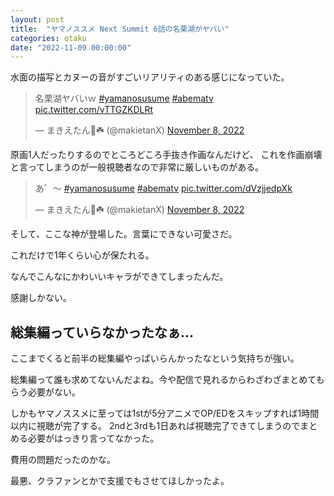 ```yaml
---
layout: post
title:  "ヤマノススメ Next Summit 6話の名栗湖がヤバい"
categories: otaku
date: "2022-11-09 00:00:00"
---
```


水面の描写とカヌーの音がすごいリアリティのある感じになっていた。

<blockquote class="twitter-tweet tw-align-center"><p lang="ja" dir="ltr">名栗湖ヤバいｗ <a href="https://twitter.com/hashtag/yamanosusume?src=hash&amp;ref_src=twsrc%5Etfw">#yamanosusume</a> <a href="https://twitter.com/hashtag/abematv?src=hash&amp;ref_src=twsrc%5Etfw">#abematv</a> <a href="https://t.co/vTTGZKDLRt">pic.twitter.com/vTTGZKDLRt</a></p>&mdash; まきえたん🥦☘️ (@makietanX) <a href="https://twitter.com/makietanX/status/1589998341890641921?ref_src=twsrc%5Etfw">November 8, 2022</a></blockquote> <script async src="https://platform.twitter.com/widgets.js" charset="utf-8"></script>

原画1人だったりするのでところどころ手抜き作画なんだけど、
これを作画崩壊と言ってしまうのが一般視聴者なので非常に厳しいものがある。

<blockquote class="twitter-tweet tw-align-center"><p lang="ja" dir="ltr">あ゛〜 <a href="https://twitter.com/hashtag/yamanosusume?src=hash&amp;ref_src=twsrc%5Etfw">#yamanosusume</a> <a href="https://twitter.com/hashtag/abematv?src=hash&amp;ref_src=twsrc%5Etfw">#abematv</a> <a href="https://t.co/dVzjjedpXk">pic.twitter.com/dVzjjedpXk</a></p>&mdash; まきえたん🥦☘️ (@makietanX) <a href="https://twitter.com/makietanX/status/1590002668969529344?ref_src=twsrc%5Etfw">November 8, 2022</a></blockquote> <script async src="https://platform.twitter.com/widgets.js" charset="utf-8"></script>

そして、ここな神が登場した。言葉にできない可愛さだ。

これだけで1年くらい心が保たれる。

なんでこんなにかわいいキャラができてしまったんだ。

感謝しかない。

## 総集編っていらなかったなぁ...

ここまでくると前半の総集編やっぱいらんかったなという気持ちが強い。

総集編って誰も求めてないんだよね。今や配信で見れるからわざわざまとめてもらう必要がない。

しかもヤマノススメに至っては1stが5分アニメでOP/EDをスキップすれば1時間以内に視聴が完了する。
2ndと3rdも1日あれば視聴完了できてしまうのでまとめる必要がはっきり言ってなかった。

費用の問題だったのかな。

最悪、クラファンとかで支援でもさせてほしかったよ。

